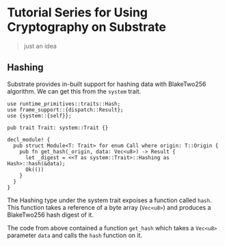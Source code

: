 # Tutorial Series for Using Cryptography on Substrate

> just an idea

## Hashing

Substrate provides in-built support for hashing data with BlakeTwo256 algorithm. We can get this
from the `system` trait.

```
use runtime_primitives::traits::Hash;
use frame_support::{dispatch::Result};
use {system::{self}};

pub trait Trait: system::Trait {}

decl_module! {
  pub struct Module<T: Trait> for enum Call where origin: T::Origin {
    pub fn get_hash(_origin, data: Vec<u8>) -> Result {
      let _digest = <<T as system::Trait>::Hashing as Hash>::hash(&data);
      Ok(())
    }
  }
}
```

The Hashing type under the system trait expoises a function called `hash`. This function takes a
reference of a byte array (`Vec<u8>`) and produces a BlakeTwo256 hash digest of it.

The code from above contained a function `get_hash` which takes a `Vec<u8>` parameter `data` and
calls the `hash` function on it.
